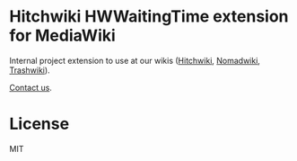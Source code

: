 # Hitchwiki HWWaitingTime extension for MediaWiki

Internal project extension to use at our wikis ([Hitchwiki](http://hitchwiki.org), [Nomadwiki](http://hitchwiki.org), [Trashwiki](http://trashwiki.org)).

[Contact us](http://hitchwiki.org/contact).

# License
MIT
